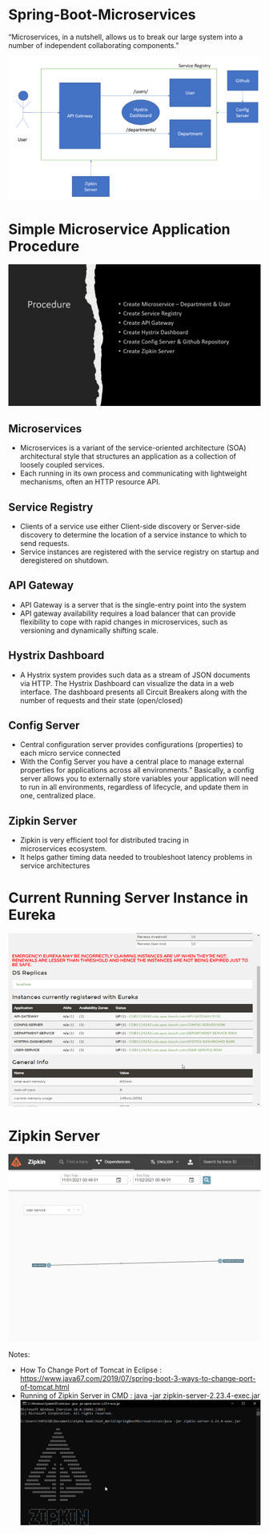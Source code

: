# Spring-Boot-Microservices

“Microservices, in a nutshell, allows us to break our large system into a number of independent collaborating components.”

![](https://github.com/YashzAlphaGeek/Spring-Boot-Microservices/blob/main/images/Microservice_Architecture.png)

# Simple Microservice Application Procedure
![](https://github.com/YashzAlphaGeek/Spring-Boot-Microservices/blob/main/images/Procedure.png)

## Microservices

+ Microservices is a variant of the service-oriented architecture (SOA) architectural style that structures an application as a collection of loosely coupled services.
+ Each running in its own process and communicating with lightweight mechanisms, often an HTTP resource API.

## Service Registry

+ Clients of a service use either Client-side discovery or Server-side discovery to determine the location of a service instance to which to send requests.
+ Service instances are registered with the service registry on startup and deregistered on shutdown.

## API Gateway

+ API Gateway is a server that is the single-entry point into the system
+ API gateway availability requires a load balancer that can provide flexibility to cope with rapid changes in microservices, such as versioning and dynamically shifting scale.

## Hystrix Dashboard

+ A Hystrix system provides such data as a stream of JSON documents via HTTP. The Hystrix Dashboard can visualize the data in a web interface. The dashboard presents all Circuit Breakers along with the number of requests and their state (open/closed)

## Config Server

+ Central configuration server provides configurations (properties) to each micro service connected
+ With the Config Server you have a central place to manage external properties for applications across all environments.” Basically, a config server allows you to externally store variables your application will need to run in all environments, regardless of lifecycle, and update them in one, centralized place.

## Zipkin Server

+ Zipkin is very efficient tool for distributed tracing in microservices ecosystem.
+ It helps gather timing data needed to troubleshoot latency problems in service architectures

# Current Running Server Instance in Eureka
![](https://github.com/YashzAlphaGeek/Spring-Boot-Microservices/blob/main/images/Instances.png)

# Zipkin Server
![](https://github.com/YashzAlphaGeek/Spring-Boot-Microservices/blob/main/images/Zipkin_Server.png)


Notes:

+ How To Change Port of Tomcat in Eclipse : https://www.java67.com/2019/07/spring-boot-3-ways-to-change-port-of-tomcat.html
+ Running of Zipkin Server in CMD : java -jar zipkin-server-2.23.4-exec.jar
![](https://github.com/YashzAlphaGeek/Spring-Boot-Microservices/blob/main/images/Zipkin_CMD.png)











